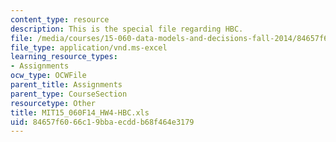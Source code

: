 ```yaml
---
content_type: resource
description: This is the special file regarding HBC.
file: /media/courses/15-060-data-models-and-decisions-fall-2014/84657f6066c19bbaecddb68f464e3179_MIT15_060F14_HW4-HBC.xls
file_type: application/vnd.ms-excel
learning_resource_types:
- Assignments
ocw_type: OCWFile
parent_title: Assignments
parent_type: CourseSection
resourcetype: Other
title: MIT15_060F14_HW4-HBC.xls
uid: 84657f60-66c1-9bba-ecdd-b68f464e3179
---
```


